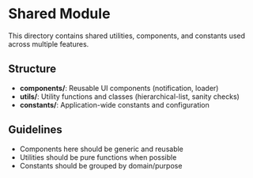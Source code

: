 # Shared Module

This directory contains shared utilities, components, and constants used across multiple features.

## Structure

- **components/**: Reusable UI components (notification, loader)
- **utils/**: Utility functions and classes (hierarchical-list, sanity checks)
- **constants/**: Application-wide constants and configuration

## Guidelines

- Components here should be generic and reusable
- Utilities should be pure functions when possible
- Constants should be grouped by domain/purpose
